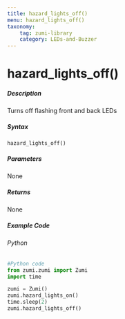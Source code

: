 ```yaml
---
title: hazard_lights_off()
menu: hazard_lights_off()
taxonomy:
    tag: zumi-library
    category: LEDs-and-Buzzer
---
```


# hazard_lights_off()

##### Description
Turns off flashing front and back LEDs

##### Syntax
```hazard_lights_off()```<br />

##### Parameters
None

##### Returns
None

##### Example Code
###### Python
```python
#Python code
from zumi.zumi import Zumi 
import time

zumi = Zumi()
zumi.hazard_lights_on()
time.sleep(2)
zumi.hazard_lights_off()
```